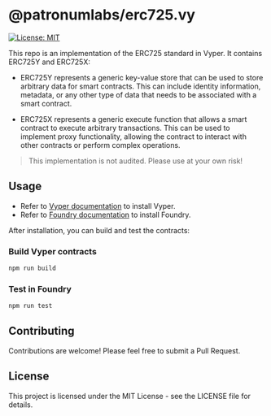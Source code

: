 # @patronumlabs/erc725.vy

[![License: MIT](https://img.shields.io/badge/License-MIT-blue.svg)](https://opensource.org/license/mit)

This repo is an implementation of the ERC725 standard in Vyper. It contains ERC725Y and ERC725X:

- ERC725Y represents a generic key-value store that can be used to store arbitrary data for smart contracts. This can include identity information, metadata, or any other type of data that needs to be associated with a smart contract.

- ERC725X represents a generic execute function that allows a smart contract to execute arbitrary transactions. This can be used to implement proxy functionality, allowing the contract to interact with other contracts or perform complex operations.

> This implementation is not audited. Please use at your own risk!

## Usage

* Refer to [Vyper documentation](https://docs.vyperlang.org/en/stable/) to install Vyper.
* Refer to [Foundry documentation](https://book.getfoundry.sh/) to install Foundry.

After installation, you can build and test the contracts:

### Build Vyper contracts

```bash
npm run build
```

### Test in Foundry

```bash
npm run test
```

## Contributing
Contributions are welcome! Please feel free to submit a Pull Request.

## License

This project is licensed under the MIT License - see the LICENSE file for details.
